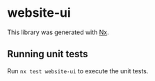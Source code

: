 # website-ui

This library was generated with [Nx](https://nx.dev).

## Running unit tests

Run `nx test website-ui` to execute the unit tests.
